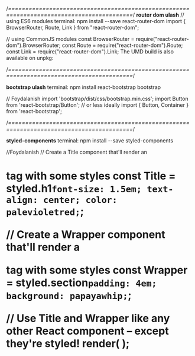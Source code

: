 /*==========================================================================================*/
**router dom ulash**
// using ES6 modules
terminal: npm install --save react-router-dom
import { BrowserRouter, Route, Link } from "react-router-dom";
 
// using CommonJS modules
const BrowserRouter = require("react-router-dom").BrowserRouter;
const Route = require("react-router-dom").Route;
const Link = require("react-router-dom").Link;
The UMD build is also available on unpkg:
<script src="https://unpkg.com/react-router-dom/umd/react-router-dom.min.js"></script>

/*==========================================================================================*/

**bootstrap ulash**
terminal: npm install react-bootstrap bootstrap

// Foydalanish
import 'bootstrap/dist/css/bootstrap.min.css';
import Button from 'react-bootstrap/Button';
// or less ideally
import { Button, Container } from 'react-bootstrap';


/*==========================================================================================*/

**styled-components**
terminal: npm install --save styled-components

//Foydalanish
// Create a Title component that'll render an <h1> tag with some styles
const Title = styled.h1`
  font-size: 1.5em;
  text-align: center;
  color: palevioletred;
`;

// Create a Wrapper component that'll render a <section> tag with some styles
const Wrapper = styled.section`
  padding: 4em;
  background: papayawhip;
`;

// Use Title and Wrapper like any other React component – except they're styled!
render(
  <Wrapper>
    <Title>
      Hello World!
    </Title>
  </Wrapper>
);